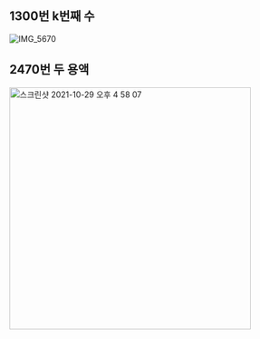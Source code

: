 ## 1300번 k번째 수
![IMG_5670](https://user-images.githubusercontent.com/41350477/139390489-6a67645f-6fbe-454f-a373-8cee1395779e.jpg)

## 2470번 두 용액
<img width="426" alt="스크린샷 2021-10-29 오후 4 58 07" src="https://user-images.githubusercontent.com/41350477/139397702-9a8cedec-5eb7-483d-8459-e18f9f4c7720.png">
